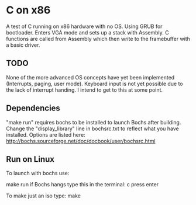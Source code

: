 C on x86
========

A test of C running on x86 hardware with no OS. Using GRUB for bootloader.
Enters VGA mode and sets up a stack with Assembly. C functions are called from Assembly which then write to the framebuffer with a basic driver.

TODO
----

None of the more advanced OS concepts have yet been implemented (Interrupts, paging, user mode).
Keyboard input is not yet possible due to the lack of interrupt handing. I intend to get to this at some point.


Dependencies
------------

"make run" requires bochs to be installed to launch Bochs after building.
Change the "display_library" line in bochsrc.txt to reflect what you have installed. Options are listed here: http://bochs.sourceforge.net/doc/docbook/user/bochsrc.html


Run on Linux
------------

To launch with bochs use:

make run
if Bochs hangs type this in the terminal: c
press enter

To make just an iso type: make